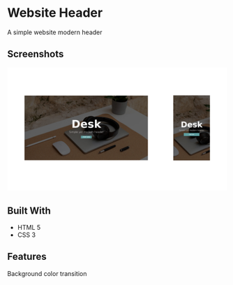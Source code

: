 # Website Header
A simple website modern header

## Screenshots

![screenshot](./imgs/screenshot.jpg)

## Built With
* HTML 5
* CSS 3

## Features
Background color transition
